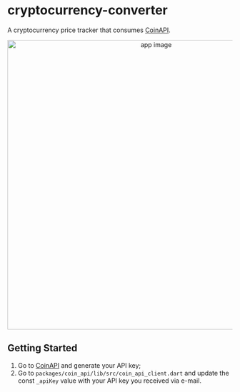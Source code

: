 # cryptocurrency-converter

A cryptocurrency price tracker that consumes [CoinAPI](https://www.coinapi.io/).

<div align="center">
  <img src="https://user-images.githubusercontent.com/8771994/155634877-97b48e55-5c2a-44ec-98c2-f0df4aabea71.png" alt="app image" height="650"/>
</div>

## Getting Started

1. Go to [CoinAPI](https://www.coinapi.io/) and generate your API key;
2. Go to `packages/coin_api/lib/src/coin_api_client.dart` and update the const `_apiKey` value with your API key you received via e-mail.

